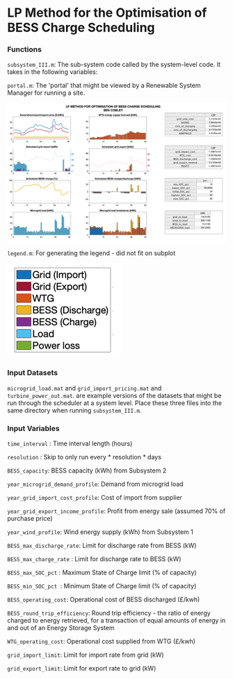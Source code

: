 #  LP Method for the Optimisation of BESS Charge Scheduling


### Functions
`subsystem_III.m`: The sub-system code called by the system-level code. It takes in the following variables:

`portal.m`: The 'portal' that might be viewed by a Renewable System Manager for running a site. 

![alt text](https://github.com/yt1516/DE4-Optimision/blob/master/Ben/bigportal.png)


`legend.m`: For generating the legend - did not fit on subplot

![alt text](https://github.com/yt1516/DE4-Optimision/blob/master/Ben/legend.png)

### Input Datasets
`microgrid_load.mat` and `grid_import_pricing.mat` and `turbine_power_out.mat`. are example versions of the datasets that might be run through the scheduler at a system level. Place these three files into the same directory when running `subsystem_III.m`. 

### Input Variables
`time_interval` : Time interval length (hours)

`resolution` : Skip to only run every * resolution * days

`BESS_capacity`: BESS capacity (kWh) from Subsystem 2

`year_microgrid_demand_profile`: Demand from microgrid load 

`year_grid_import_cost_profile`: Cost of import from supplier

`year_grid_export_income_profile`: Profit from energy sale (assumed 70% of purchase price) 

`year_wind_profile`: Wind energy supply (kWh) from Subsystem 1

`BESS_max_discharge_rate`: Limit for discharge rate from BESS (kW)

`BESS_max_charge_rate` : Limit for discharge rate to BESS (kW)

`BESS_max_SOC_pct` : Maximum State of Charge limit (% of capacity)

`BESS_min_SOC_pct `: Minimum State of Charge limit (% of capacity)

`BESS_operating_cost`: Operational cost of BESS discharged (£/kwh)

`BESS_round_trip_efficiency`: Round trip efficiency - the ratio of energy charged to energy retrieved, for a transaction of equal amounts of energy in and out of an Energy Storage System

`WTG_operating_cost`: Operational cost supplied from WTG (£/kwh)

`grid_import_limit`: Limit for import rate from grid (kW)

`grid_export_limit`: Limit for export rate to grid (kW)


